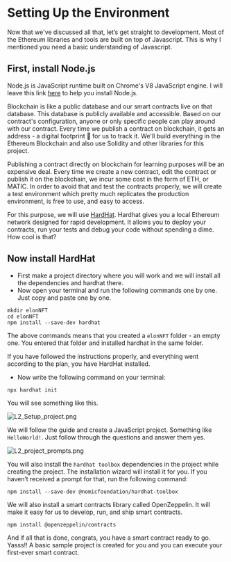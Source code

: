 # Setting Up the Environment

Now that we've discussed all that, let’s get straight to development. Most of the Ethereum libraries and tools are built on top of Javascript. This is why I mentioned you need a basic understanding of Javascript.

## First, install Node.js

Node.js is JavaScript runtime built on Chrome's V8 JavaScript engine. I will leave this link [here](https://hardhat.org/tutorial/setting-up-the-environment.html) to help you install Node.js.

Blockchain is like a public database and our smart contracts live on that database. This database is publicly available and accessible. Based on our contract's configuration, anyone or only specific people can play around with our contract. Every time we publish a contract on blockchain, it gets an address - a digital footprint 👣 for us to track it. We'll build everything in the Ethereum Blockchain and also use Solidity and other libraries for this project.

Publishing a contract directly on blockchain for learning purposes will be an expensive deal. Every time we create a new contract, edit the contract or publish it on the blockchain, we incur some cost in the form of ETH, or MATIC. In order to avoid that and test the contracts properly, we will create a test environment which pretty much replicates the production environment, is free to use, and easy to access.

For this purpose, we will use [HardHat](https://hardhat.org/). Hardhat gives you a local Ethereum network designed for rapid development. It allows you to deploy your contracts, run your tests and debug your code without spending a dime. How cool is that?

## Now install HardHat

- First make a project directory where you will work and we will install all the dependencies and hardhat there.
- Now open your terminal and run the following commands one by one. Just copy and paste one by one.

```
mkdir elonNFT
cd elonNFT
npm install --save-dev hardhat

```

The above commands means that you created a `elonNFT` folder - an empty one. You entered that folder and installed hardhat in the same folder.

If you have followed the instructions properly, and everything went according to the plan, you have HardHat installed.

- Now write the following command on your terminal:

```
npx hardhat init
```

You will see something like this.

![L2_Setup_project.png](https://github.com/0xmetaschool/Learning-Projects/blob/Add-GIFs-DAO/assests_for_all/How%20to%20write%20a%20smart%20contract%20and%20mint%20Elon%20Musk%20NFT%20on%20OpenSea/Setting%20Up%20the%20Environment/L2_Setup_project.png?raw=true)

We will follow the guide and create a JavaScript project. Something like `HelloWorld!`. Just follow through the questions and answer them yes.

![L2_project_prompts.png](https://github.com/0xmetaschool/Learning-Projects/blob/Add-GIFs-DAO/assests_for_all/How%20to%20write%20a%20smart%20contract%20and%20mint%20Elon%20Musk%20NFT%20on%20OpenSea/Setting%20Up%20the%20Environment/L2_project_prompts.png?raw=true)

You will also install the `hardhat toolbox` dependencies in the project while creating the project. The installation wizard will install it for you. If you haven’t received a prompt for that, run the following command:

```
npm install --save-dev @nomicfoundation/hardhat-toolbox
```

We will also install a smart contracts library called OpenZeppelin. It will make it easy for us to develop, run, and ship smart contracts.

```
npm install @openzeppelin/contracts
```

And if all that is done, congrats, you have a smart contract ready to go. Yasss!! A basic sample project is created for you and you can execute your first-ever smart contract.

